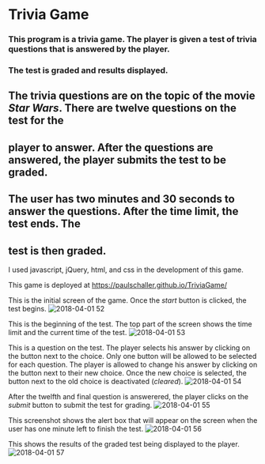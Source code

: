 # Trivia Game

### This program is a trivia game.  The player is given a test of trivia questions that is answered by the player.  
### The test is graded and results displayed.

## The trivia questions are on the topic of the movie *Star Wars*.  There are twelve questions on the test for the
## player to answer.  After the questions are answered, the player submits the test to be graded.  

## The user has two minutes and 30 seconds to answer the questions.  After the time limit, the test ends.  The 
## test is then graded.

I used javascript, jQuery, html, and css in the development of this game.

This game is deployed at  https://paulschaller.github.io/TriviaGame/


This is the initial screen of the game.  Once the *start* button is clicked, the test begins.
![2018-04-01 52](https://user-images.githubusercontent.com/30198872/38175446-aae9ca22-35aa-11e8-9960-d35a2ec5b7c2.png)



This is the beginning of the test.  The top part of the screen shows the time limit and the current time of the test.
![2018-04-01 53](https://user-images.githubusercontent.com/30198872/38175460-b8efc23e-35aa-11e8-89d3-33539e9aaaab.png)




This is a question on the test.  The player selects his answer by clicking on the button next to the choice.  Only one 
button will be allowed to be selected for each question.  The player is allowed to change his answer by clicking on the 
button next to their new choice.  Once the new choice is selected, the button next to the old choice is deactivated (*cleared*).
![2018-04-01 54](https://user-images.githubusercontent.com/30198872/38175464-c782e894-35aa-11e8-8b27-15fff328eef9.png)



After the twelfth and final question is answerered, the player clicks on the *submit* button to submit the test for grading.
![2018-04-01 55](https://user-images.githubusercontent.com/30198872/38175470-cfbf65aa-35aa-11e8-93a2-2eb92ebf7276.png)




This screenshot shows the alert box that will appear on the screen when the user has one minute left to finish the test.
![2018-04-01 56](https://user-images.githubusercontent.com/30198872/38175474-dc4ce536-35aa-11e8-9b10-e7443dd37fad.png)




This shows the results of the graded test being displayed to the player.
![2018-04-01 57](https://user-images.githubusercontent.com/30198872/38175475-e6e3f91c-35aa-11e8-88c0-ef762e86b664.png)
